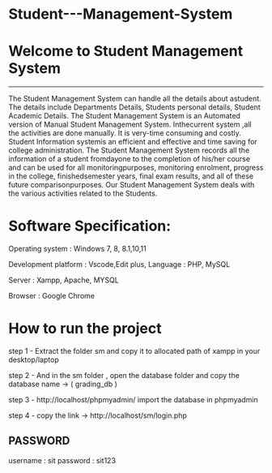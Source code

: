 # Student---Management-System

#	Welcome to Student Management System

-----------------------------------------------------------------------------------

The Student Management System can handle all the details about astudent. The details include Departments Details, Students personal
details, Student Academic Details. The Student Management System is an Automated version of Manual Student Management System. Inthecurrent system ,all the activities are done manually. It is very-time consuming and costly. Student Information systemis an efficient and effective and time saving for college administration. The Student Management System records all the information of a student fromdayone to the completion of his/her course and can be used for all monitoringpurposes, monitoring enrolment, progress in the college, finishedsemester years, final exam results, and all of these future comparisonpurposes. Our Student Management System deals with the various activities related to the Students.


# Software Specification:

Operating system : Windows 7, 8, 8.1,10,11

Development platform : Vscode,Edit plus, Language : PHP, MySQL

Server : Xampp, Apache, MYSQL

Browser : Google Chrome

 # How to run the project

step 1 - Extract the folder sm and copy it to allocated path of xampp in your desktop/laptop 

step 2 - And in the sm folder , open the database folder and copy the database name -> ( grading_db )

step 3 - http://localhost/phpmyadmin/ import the database in phpmyadmin

step 4 - copy the link -> http://localhost/sm/login.php

PASSWORD 
--------------
username : sit
password : sit123


			

